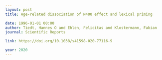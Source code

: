```yaml
---
layout: post
title: Age-related dissociation of N400 effect and lexical priming

date: 1996-01-01 00:00
author: Tiedt, Hannes O and Ehlen, Felicitas and Klostermann, Fabian
journal: Scientific Reports

link: https://doi.org/10.1038/s41598-020-77116-9

year: 2020
---
```



